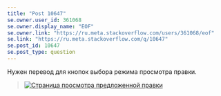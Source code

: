 ```yaml
---
title: "Post 10647"
se.owner.user_id: 361068
se.owner.display_name: "EOF"
se.owner.link: "https://ru.meta.stackoverflow.com/users/361068/eof"
se.link: "https://ru.meta.stackoverflow.com/q/10647"
se.post_id: 10647
se.post_type: question
---
```

<p>Нужен перевод для кнопок выбора режима просмотра правки.</p>
<blockquote>
<p><a href="https://i.stack.imgur.com/Igcej.png" rel="nofollow noreferrer"><img src="https://i.stack.imgur.com/Igcej.png" alt="Страница просмотра предложенной правки" /></a></p>
</blockquote>
